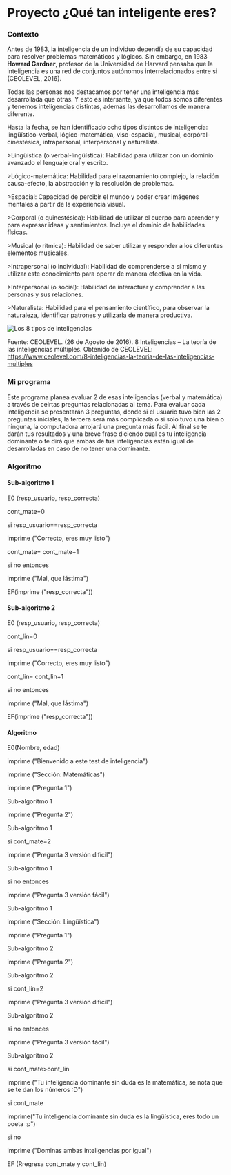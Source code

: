 # Proyecto ¿Qué tan inteligente eres?

### Contexto

Antes de 1983, la inteligencia de un individuo dependía de su capacidad para resolver problemas matemáticos y lógicos. Sin embargo, en 1983 **Howard Gardner**, profesor de la Universidad de Harvard pensaba que la inteligencia es una red de conjuntos autónomos interrelacionados entre si (CEOLEVEL, 2016).

Todas las personas nos destacamos por tener una inteligencia más desarrollada que otras. Y esto es intersante, ya que todos somos diferentes y tenemos inteligencias distintas, además las desarrollamos de manera diferente. 

Hasta la fecha, se han identificado ocho tipos distintos de inteligencia: lingüístico-verbal, lógico-matemática, viso-espacial, musical, corpóral-cinestésica, intrapersonal, interpersonal y naturalista.

<p>>Lingüística (o verbal-lingüística): Habilidad para utilizar con un dominio avanzado el lenguaje oral y escrito.</p>
<p>>Lógico-matemática: Habilidad para el razonamiento complejo, la relación causa-efecto, la abstracción y la resolución de problemas.</p>
<p>>Espacial: Capacidad de percibir el mundo y poder crear imágenes mentales a partir de la experiencia visual. </p>
<p>>Corporal (o quinestésica): Habilidad de utilizar el cuerpo para aprender y para expresar ideas y sentimientos. Incluye el dominio de habilidades físicas.</p>
<p>>Musical (o rítmica): Habilidad de saber utilizar y responder a los diferentes elementos musicales.</p>
<p>>Intrapersonal (o individual): Habilidad de comprenderse a sí mismo y utilizar este conocimiento para operar de manera efectiva en la vida.</p>
<p>>Interpersonal (o social): Habilidad de interactuar y comprender a las personas y sus relaciones.</p>
<p>>Naturalista: Habilidad para el pensamiento científico, para observar la naturaleza, identificar patrones y utilizarla de manera productiva.</p>

![Los 8 tipos de inteligencias](https://blog.teachlr.com/wp-content/uploads/2019/08/xArtboard-1-960x540.png.pagespeed.ic.mPGemoYeha.png)

Fuente: 
CEOLEVEL. (26 de Agosto de 2016). 8 Inteligencias – La teoría de las inteligencias múltiples. Obtenido de CEOLEVEL: https://www.ceolevel.com/8-inteligencias-la-teoria-de-las-inteligencias-multiples

### Mi programa

Este programa planea evaluar 2 de esas inteligencias (verbal y matemática) a través de ceirtas preguntas relacionadas al tema. Para evaluar cada inteligencia se presentarán 3 preguntas, donde si el usuario tuvo bien las 2 preguntas iniciales, la tercera será más complicada o si solo tuvo una bien o ninguna, la computadora arrojará una pregunta más facil. Al final se te darán tus resultados y una breve frase diciendo cual es tu inteligencia dominante o te dirá que ambas de tus inteligencias están igual de desarrolladas en caso de no tener una dominante.


### Algoritmo

#### Sub-algoritmo 1
<p>E0 (resp_usuario, resp_correcta)</p>
<p>cont_mate=0</p>
<p>si resp_usuario==resp_correcta</p>
 <p> imprime ("Correcto, eres muy listo")</p>
  <p>cont_mate= cont_mate+1</p>
<p>si no entonces</p>
<p> imprime ("Mal, que lástima")</p>
  <p>EF(imprime ("resp_correcta"))</p>

  
#### Sub-algoritmo 2
<p>E0 (resp_usuario, resp_correcta)</p>
<p>cont_lin=0</p>
<p>si resp_usuario==resp_correcta</p>
 <p> imprime ("Correcto, eres muy listo")</p>
  <p>cont_lin= cont_lin+1</p>
<p>si no entonces</p>
 <p> imprime ("Mal, que lástima")</p>
 <p> EF(imprime ("resp_correcta"))</p>

  
#### Algoritmo

<p>E0(Nombre, edad)</p>

<p>imprime ("Bienvenido a este test de inteligencia")</p>
<p>imprime ("Sección: Matemáticas")</p>
<p>imprime ("Pregunta 1")</p>
<p>Sub-algoritmo 1</p>
<p>imprime ("Pregunta 2")</p>
<p>Sub-algoritmo 1</p>

<p>si cont_mate=2</p>
<p> imprime ("Pregunta 3 versión difícil")</p>
 <p> Sub-algoritmo 1</p>
  
<p>si no entonces</p>
 <p> imprime ("Pregunta 3 versión fácil")</p>
 <p> Sub-algoritmo 1</p>
  
<p>imprime ("Sección: Lingüística")</p>
<p>imprime ("Pregunta 1")</p>
<p>Sub-algoritmo 2</p>
<p>imprime ("Pregunta 2")</p>
<p>Sub-algoritmo 2</p>

<p>si cont_lin=2</p>
 <p> imprime ("Pregunta 3 versión difícil")</p>
 <p> Sub-algoritmo 2</p>
  
<p>si no entonces</p>
 <p> imprime ("Pregunta 3 versión fácil")</p>
 <p> Sub-algoritmo 2</p>
  
<p>si cont_mate>cont_lin</p>
  <p>imprime ("Tu inteligencia dominante sin duda es la matemática, se nota que se te dan los números :D")</p>
  
<p>si cont_mate<cont_lin</p>
 <p> imprime("Tu inteligencia dominante sin duda es la lingüística, eres todo un poeta :p")</p>
  
<p>si no</p>
<p>imprime ("Dominas ambas inteligencias por igual")</p>


<p>EF (Rregresa cont_mate y cont_lin)</p>
  











